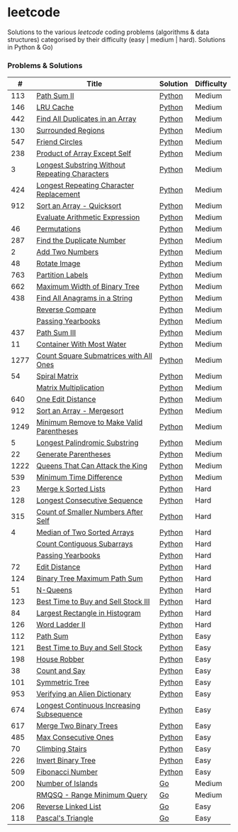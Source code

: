 # leetcode
Solutions to the various *leetcode* coding problems (algorithms &amp; data structures) categorised by their difficulty (easy | medium | hard). Solutions in Python &amp; Go)

### Problems & Solutions

| # | Title | Solution | Difficulty |
|---| ----- | -------- | ---------- |
| 113 | [Path Sum II](https://leetcode.com/problems/path-sum-ii/) | [Python](./python/medium/path_sum_ii.py) | Medium |
| 146 | [LRU Cache](https://leetcode.com/problems/lru-cache/) | [Python](./python/medium/lru_cache.py) | Medium |
| 442 | [Find All Duplicates in an Array](https://leetcode.com/problems/find-all-duplicates-in-an-array/) | [Python](./python/medium/find_all_duplicates.py) | Medium |
| 130 | [Surrounded Regions](https://leetcode.com/problems/surrounded-regions/) | [Python](./python/medium/surrounded_regions.py) | Medium |
| 547 | [Friend Circles](https://leetcode.com/problems/friend-circles/) | [Python](./python/medium/friend_circles.py) | Medium |
| 238 | [Product of Array Except Self](https://leetcode.com/problems/product-of-array-except-self/) | [Python](./python/medium/array_product.py) | Medium |
| 3 | [Longest Substring Without Repeating Characters](https://leetcode.com/problems/longest-substring-without-repeating-characters/) | [Python](./python/medium/longest_non_repeating_substring.py) | Medium |
| 424 | [Longest Repeating Character Replacement](https://leetcode.com/problems/longest-repeating-character-replacement/) | [Python](./python/medium/longest_repeating_substring_rep.py) | Medium |
| 912 | [Sort an Array - Quicksort](https://leetcode.com/problems/sort-an-array/) | [Python](./python/medium/quicksort.py) | Medium |
|  | [Evaluate Arithmetic Expression]() | [Python](./python/medium/evaluate_arithmetic_expression.py) | Medium |
| 46 | [Permutations](https://leetcode.com/problems/permutations/) | [Python](./python/medium/permutations.py) | Medium |
| 287 | [Find the Duplicate Number](https://leetcode.com/problems/find-the-duplicate-number/) | [Python](./python/medium/find_duplicate.py) | Medium |
| 2 | [Add Two Numbers](https://leetcode.com/problems/add-two-numbers/) | [Python](./python/medium/add_two_numbers.py) | Medium |
| 48 | [Rotate Image](https://leetcode.com/problems/rotate-image/) | [Python](./python/medium/rotate_image.py) | Medium |
| 763 | [Partition Labels](https://leetcode.com/problems/partition-labels/) | [Python](./python/medium/partition_labels.py) | Medium |
| 662 | [Maximum Width of Binary Tree](https://leetcode.com/problems/maximum-width-of-binary-tree/) | [Python](./python/medium/max_width_btree.py) | Medium |
| 438 | [Find All Anagrams in a String](https://leetcode.com/problems/find-all-anagrams-in-a-string/) | [Python](./python/medium/find_anagrams.py) | Medium |
|  | [Reverse Compare]() | [Python](./python/medium/reverse_equal.py) | Medium |
|  | [Passing Yearbooks](https://leetcode.com/discuss/interview-question/614096/facebook-interview-preparation-question-passing-yearbooks) | [Python](./python/medium/sign_counts.py) | Medium |
| 437 | [Path Sum III](https://leetcode.com/problems/path-sum-iii/) | [Python](./python/medium/path_sum_iii.py) | Medium |
| 11 | [Container With Most Water](https://leetcode.com/problems/container-with-most-water/) | [Python](./python/medium/container_with_most_water.py) | Medium |
| 1277 | [Count Square Submatrices with All Ones](https://leetcode.com/problems/count-square-submatrices-with-all-ones/) | [Python](./python/medium/count_squares.py) | Medium |
| 54 | [Spiral Matrix](https://leetcode.com/problems/spiral-matrix/) | [Python](./python/medium/spiral_matrix.py) | Medium |
|  | [Matrix Multiplication]() | [Python](./python/medium/multiply_matrices.py) | Medium |
| 640 | [One Edit Distance](https://www.lintcode.com/problem/one-edit-distance/description) | [Python](./python/medium/one_edit_distance.py) | Medium |
| 912 | [Sort an Array - Mergesort](https://leetcode.com/problems/sort-an-array/) | [Python](./python/medium/mergesort.py) | Medium |
| 1249 | [Minimum Remove to Make Valid Parentheses](https://leetcode.com/problems/minimum-remove-to-make-valid-parentheses/) | [Python](./python/medium/make_valid_parentheses.py) | Medium |
| 5 | [Longest Palindromic Substring](https://leetcode.com/problems/longest-palindromic-substring/) | [Python](./python/medium/longest_palindromic_substring.py) | Medium |
| 22 | [Generate Parentheses](https://leetcode.com/problems/generate-parentheses/) | [Python](./python/medium/gen_parentheses.py) | Medium |
| 1222 | [Queens That Can Attack the King](https://leetcode.com/problems/queens-that-can-attack-the-king/) | [Python](./python/medium/attacking_queens.py) | Medium |
| 539 | [Minimum Time Difference](https://leetcode.com/problems/minimum-time-difference/) | [Python](./python/medium/minimum_timediff.py) | Medium |
| 23 | [Merge k Sorted Lists](https://leetcode.com/problems/merge-k-sorted-lists/) | [Python](./python/hard/merge_k_sorted_lists.py) | Hard |
| 128 | [Longest Consecutive Sequence](https://leetcode.com/problems/longest-consecutive-sequence/) | [Python](./python/hard/longest_consecutive_sequence.py) | Hard |
| 315 | [Count of Smaller Numbers After Self](https://leetcode.com/problems/count-of-smaller-numbers-after-self/) | [Python](./python/hard/smaller_numbers_after_self.py) | Hard |
| 4 | [Median of Two Sorted Arrays](https://leetcode.com/problems/median-of-two-sorted-arrays/) | [Python](./python/hard/median_sorted_arrays.py) | Hard |
|  | [Count Contiguous Subarrays](https://leetcode.com/discuss/interview-question/579606/count-contiguous-subarrays) | [Python](./python/hard/contiguous_subarray_count.py) | Hard |
|  | [Passing Yearbooks](https://leetcode.com/discuss/interview-question/614096/facebook-interview-preparation-question-passing-yearbooks) | [Python](./python/hard/sign_counts.py) | Hard |
| 72 | [Edit Distance](https://leetcode.com/problems/edit-distance/) | [Python](./python/hard/edit_distance.py) | Hard |
| 124 | [Binary Tree Maximum Path Sum](https://leetcode.com/problems/binary-tree-maximum-path-sum/) | [Python](./python/hard/btree_max_path_sum.py) | Hard |
| 51 | [N-Queens](https://leetcode.com/problems/n-queens/) | [Python](./python/hard/n_queens.py) | Hard |
| 123 | [Best Time to Buy and Sell Stock III](https://leetcode.com/problems/best-time-to-buy-and-sell-stock-iii/) | [Python](./python/hard/max_profit_iii.py) | Hard |
| 84 | [Largest Rectangle in Histogram](https://leetcode.com/problems/largest-rectangle-in-histogram/) | [Python](./python/hard/largest_rectangle_histogram.py) | Hard |
| 126 | [Word Ladder II](https://leetcode.com/problems/word-ladder-ii/) | [Python](./python/hard/word_ladder_ii.py) | Hard |
| 112 | [Path Sum](https://leetcode.com/problems/path-sum/) | [Python](./python/easy/path_sum.py) | Easy |
| 121 | [Best Time to Buy and Sell Stock](https://leetcode.com/problems/best-time-to-buy-and-sell-stock/) | [Python](./python/easy/max_profit.py) | Easy |
| 198 | [House Robber](https://leetcode.com/problems/house-robber/) | [Python](./python/easy/house_robber.py) | Easy |
| 38 | [Count and Say](https://leetcode.com/problems/count-and-say/) | [Python](./python/easy/count_and_say.py) | Easy |
| 101 | [Symmetric Tree](https://leetcode.com/problems/symmetric-tree/) | [Python](./python/easy/symmetric_btree.py) | Easy |
| 953 | [Verifying an Alien Dictionary](https://leetcode.com/problems/verifying-an-alien-dictionary/) | [Python](./python/easy/alien_dictionary.py) | Easy |
| 674 | [Longest Continuous Increasing Subsequence](https://leetcode.com/problems/longest-continuous-increasing-subsequence) | [Python](./python/easy/longest_continous_increasing_sequence.py) | Easy |
| 617 | [Merge Two Binary Trees](https://leetcode.com/problems/merge-two-binary-trees/) | [Python](./python/easy/merge_btrees.py) | Easy |
| 485 | [Max Consecutive Ones](https://leetcode.com/problems/max-consecutive-ones/) | [Python](./python/easy/longest_consecutive_ones_rep.py) | Easy |
| 70 | [Climbing Stairs](https://leetcode.com/problems/climbing-stairs/) | [Python](./python/easy/climbing_stairs.py) | Easy |
| 226 | [Invert Binary Tree](https://leetcode.com/problems/invert-binary-tree/) | [Python](./python/easy/invert_btree.py) | Easy |
| 509 | [Fibonacci Number](https://leetcode.com/problems/fibonacci-number/) | [Python](./python/easy/fibonacci.py) | Easy |
| 200 | [Number of Islands](https://leetcode.com/problems/number-of-islands/) | [Go](./go/medium/num_islands.go) | Medium |
|  | [RMQSQ - Range Minimum Query](https://www.spoj.com/problems/RMQSQ/) | [Go](./go/medium/range_min_query.go) | Medium |
| 206 | [Reverse Linked List](https://leetcode.com/problems/reverse-linked-list/) | [Go](./go/easy/reverse_ll.go) | Easy |
| 118 | [Pascal's Triangle](https://leetcode.com/problems/pascals-triangle/) | [Go](./go/easy/pascal_triangle.go) | Easy |
